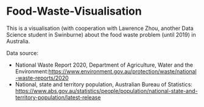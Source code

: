 # Food-Waste-Visualisation
This is a visualisation (with cooperation with Lawrence Zhou, another Data Science student in Swinburne) about the food waste problem (until 2019) in Australia.

Data source:
- National Waste Report 2020, Department of Agriculture, Water and the Environment:https://www.environment.gov.au/protection/waste/national-waste-reports/2020
- National, state and territory population, Australian Bureau of Statistics: https://www.abs.gov.au/statistics/people/population/national-state-and-territory-population/latest-release
